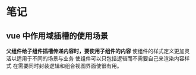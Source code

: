 # 笔记

## vue 中作用域插槽的使用场景

**父组件给子组件插槽传递内容时，要使用子组件的内容**
使组件的样式定义更加灵活以适用于不同的场景与业务
使组件可以只包括逻辑而不需要自己来渲染内容样式
在需要同时封装逻辑和组合视图界面使很有用。
